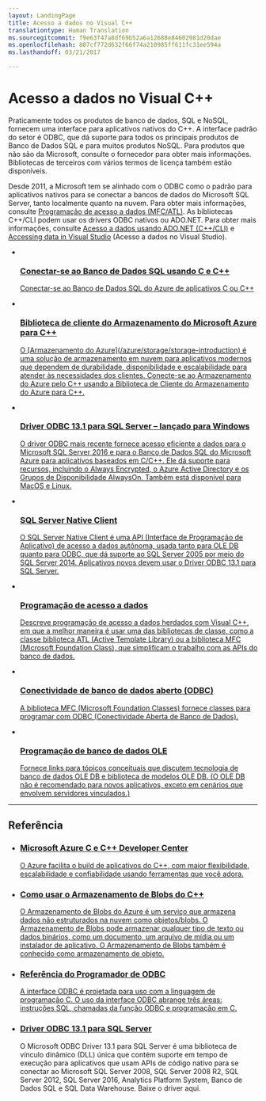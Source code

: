 ```yaml
---
layout: LandingPage
title: Acesso a dados no Visual C++
translationtype: Human Translation
ms.sourcegitcommit: f9e63f47a8df69b52a6a12688e84602981d20dae
ms.openlocfilehash: 807cf772d632f66f74a210985ff611fc31ee594a
ms.lasthandoff: 03/21/2017

---
```

# <a name="data-access-in-visual-c"></a>Acesso a dados no Visual C++

Praticamente todos os produtos de banco de dados, SQL e NoSQL, fornecem uma interface para aplicativos nativos do C++. A interface padrão do setor é ODBC, que dá suporte para todos os principais produtos de Banco de Dados SQL e para muitos produtos NoSQL. Para produtos que não são da Microsoft, consulte o fornecedor para obter mais informações. Bibliotecas de terceiros com vários termos de licença também estão disponíveis.

Desde 2011, a Microsoft tem se alinhado com o ODBC como o padrão para aplicativos nativos para se conectar a bancos de dados do Microsoft SQL Server, tanto localmente quanto na nuvem. Para obter mais informações, consulte [Programação de acesso a dados \(MFC/ATL\)](data-access-programming-mfc-atl.md). As bibliotecas C++/CLI podem usar os drivers ODBC nativos ou ADO.NET. Para obter mais informações, consulte [Acesso a dados usando ADO.NET (C++/CLI)](/dotnet/data-access-using-adonet-cpp-cli.md) e [Accessing data in Visual Studio](https://docs.microsoft.com/visualstudio/data-tools/accessing-data-in-visual-studio) (Acesso a dados no Visual Studio).

<ul class="panelContent cardsF">
<li>
        <a href="/azure/sql-database/sql-database-develop-cplusplus-simple">
        <div class="cardSize">
            <div class="cardPadding">
                <div class="card">
                    <div class="cardImageOuter">
                        <div class="cardImage">
                            <img src="/azure/media/index/SQLDatabase.svg" alt="" />
                        </div>
                    </div>
                    <div class="cardText">
                        <h3>Conectar-se ao Banco de Dados SQL usando C e C++</h3>
                        <p>Conectar-se ao Banco de Dados SQL do Azure de aplicativos C ou C++</p>
                    </div>
                </div>
            </div>
        </div>
        </a>
    </li>
    <li>
        <a href="https://github.com/Azure/azure-storage-cpp">
        <div class="cardSize">
            <div class="cardPadding">
                <div class="card">
                    <div class="cardImageOuter">
                        <div class="cardImage">
                            <img src="/azure/media/index/Storage.svg" alt="" />
                        </div>
                    </div>
                    <div class="cardText">
                        <h3>Biblioteca de cliente do Armazenamento do Microsoft Azure para C++</h3>
                        <p>O [Armazenamento do Azure](/azure/storage/storage-introduction) é uma solução de armazenamento em nuvem para aplicativos modernos que dependem de durabilidade, disponibilidade e escalabilidade para atender às necessidades dos clientes. Conecte-se ao Armazenamento do Azure pelo C++ usando a Biblioteca de Cliente do Armazenamento do Azure para C++.</p>
                    </div>
                </div>
            </div>
        </div>
        </a>
    </li>
    <li>
        <a href="https://blogs.msdn.microsoft.com/sqlnativeclient/2016/08/01/announcing-the-odbc-driver-13-1-for-sql-server/">
        <div class="cardSize">
            <div class="cardPadding">
                <div class="card">
                    <div class="cardImageOuter">
                        <div class="cardImage">
                            <img src="/media/common/i_drivers.svg" alt="" />
                        </div>
                    </div>
                    <div class="cardText">
                        <h3>Driver ODBC 13.1 para SQL Server – lançado para Windows</h3>
                        <p>O driver ODBC mais recente fornece acesso eficiente a dados para o Microsoft SQL Server 2016 e para o Banco de Dados SQL do Microsoft Azure para aplicativos baseados em C/C++. Ele dá suporte para recursos, incluindo o Always Encrypted, o Azure Active Directory e os Grupos de Disponibilidade AlwaysOn. Também está disponível para MacOS e Linux.</p>
                    </div>
                </div>
            </div>
        </div>
        </a>
    </li>
    <li>
        <a href="https://msdn.microsoft.com/library/ms130892.aspx">
        <div class="cardSize">
            <div class="cardPadding">
                <div class="card">
                    <div class="cardImageOuter">
                        <div class="cardImage">
                            <img src="/media/common/i_api.svg" alt="" />
                        </div>
                    </div>
                    <div class="cardText">
                        <h3>SQL Server Native Client</h3>
                        <p>O SQL Server Native Client é uma API (Interface de Programação de Aplicativo) de acesso a dados autônoma, usada tanto para OLE DB quanto para ODBC, que dá suporte ao SQL Server 2005 por meio do SQL Server 2014. Aplicativos novos devem usar o Driver ODBC 13.1 para SQL Server.</p>
                    </div>
                </div>
            </div>
        </div>
        </a>
    </li>
    <li>
        <a href="data-access-programming-mfc-atl.md">
        <div class="cardSize">
            <div class="cardPadding">
                <div class="card">
                    <div class="cardImageOuter">
                        <div class="cardImage">
                            <img src="/media/common/i_api.svg" alt="" />
                        </div>
                    </div>
                    <div class="cardText">
                        <h3>Programação de acesso a dados</h3>
                        <p>Descreve programação de acesso a dados herdados com Visual C++, em que a melhor maneira é usar uma das bibliotecas de classe, como a classe biblioteca ATL (Active Template Library) ou a biblioteca MFC (Microsoft Foundation Class), que simplificam o trabalho com as APIs do banco de dados.</p>
                    </div>
                </div>
            </div>
        </div>
        </a>
    </li>
    <li>
        <a href="odbc/open-database-connectivity-odbc.md">
        <div class="cardSize">
            <div class="cardPadding">
                <div class="card">
                    <div class="cardImageOuter">
                        <div class="cardImage">
                            <img src="/media/common/i_multi-connect.svg" alt="" />
                        </div>
                    </div>
                    <div class="cardText">
                        <h3>Conectividade de banco de dados aberto (ODBC)</h3>
                        <p>A biblioteca MFC (Microsoft Foundation Classes) fornece classes para programar com ODBC (Conectividade Aberta de Banco de Dados).</p>
                    </div>
                </div>
            </div>
        </div>
        </a>
    </li>
    <li>
        <a href="oledb/ole-db-programming.md">
        <div class="cardSize">
            <div class="cardPadding">
                <div class="card">
                    <div class="cardImageOuter">
                        <div class="cardImage">
                            <img src="/media/common/i_generic-database.svg" alt="" />
                        </div>
                    </div>
                    <div class="cardText">
                        <h3>Programação de banco de dados OLE</h3>
                        <p>Fornece links para tópicos conceituais que discutem tecnologia de banco de dados OLE DB e biblioteca de modelos OLE DB. (O OLE DB não é recomendado para novos aplicativos, exceto em cenários que envolvem servidores vinculados.)</p>
                    </div>
                </div>
            </div>
        </div>
        </a>
    </li>
    
</ul>

---

<h2>Referência</h2>

<ul class="panelContent cardsW">
 <li>
        <a href="https://azure.microsoft.com/develop/cpp/">
        <div class="cardSize">
            <div class="cardPadding">
                <div class="card">
                    <div class="cardText">
                        <h3>Microsoft Azure C e C++ Developer Center</h3>
                        <p>O Azure facilita o build de aplicativos do C++, com maior flexibilidade, escalabilidade e confiabilidade usando ferramentas que você adora.</p>
                    </div>
                </div>
            </div>
        </div>
        </a>
    </li>
    <li>
        <a href="https://docs.microsoft.com/azure/storage/storage-c-plus-plus-how-to-use-blobs">
        <div class="cardSize">
            <div class="cardPadding">
                <div class="card">
                    <div class="cardText">
                        <h3>Como usar o Armazenamento de Blobs do C++</h3>
                        <p>O Armazenamento de Blobs do Azure é um serviço que armazena dados não estruturados na nuvem como objetos/blobs. O Armazenamento de Blobs pode armazenar qualquer tipo de texto ou dados binários, como um documento, um arquivo de mídia ou um instalador de aplicativo. O Armazenamento de Blobs também é conhecido como armazenamento de objeto.</p>
                    </div>
                </div>
            </div>
        </div>
        </a>
    </li>
    <li>
        <a href="https://docs.microsoft.com/sql/odbc/reference/odbc-programmer-s-reference">
        <div class="cardSize">
            <div class="cardPadding">
                <div class="card">
                    <div class="cardText">
                        <h3>Referência do Programador de ODBC</h3>
                        <p>A interface ODBC é projetada para uso com a linguagem de programação C. O uso da interface ODBC abrange três áreas: instruções SQL, chamadas da função ODBC e programação em C.</p>
                    </div>
                </div>
            </div>
        </div>
        </a>
    </li>
    <li>
        <div class="cardSize">
            <div class="cardPadding">
                <div class="card">
                    <div class="cardText">
                        <h3><a href="https://www.microsoft.com/download/details.aspx?id=53339" title="Microsoft® ODBC Driver 13.1 for SQL Server® - Windows Download Page">Driver ODBC 13.1 para SQL Server</a></h3>
                        <p>O Microsoft ODBC Driver 13.1 para SQL Server é uma biblioteca de vínculo dinâmico (DLL) única que contém suporte em tempo de execução para aplicativos que usam APIs de código nativo para se conectar ao Microsoft SQL Server 2008, SQL Server 2008 R2, SQL Server 2012, SQL Server 2016, Analytics Platform System, Banco de Dados SQL e SQL Data Warehouse. Baixe o driver aqui.</p>
                    </div>
                </div>
            </div>
        </div>        
    </li>
    
</ul>
